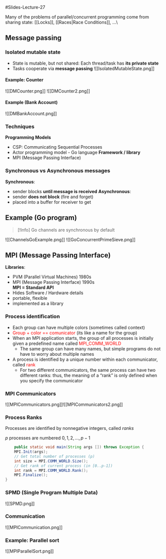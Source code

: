 #Slides-Lecture-27 

Many of the problems of parallel/concurrent programming come from sharing state:
[[Locks]], [[Races|Race Conditions]], ...\

## Message passing
### **Isolated mutable state**
+ State is mutable, but not shared: Each thread/task has **its private state**
+ Tasks cooperate via **message passing**
![[IsolatedMutableState.png]]
#### Example: Counter
![[DMCounter.png]]
![[DMCounter2.png]]

#### Example (Bank Account)
![[DMBankAccount.png]]

### Techniques
**Programming Models**
+ CSP: Communicating Sequential Processes
+ Actor programming model - Go language
**Framework / library**
+ MPI (Message Passing Interface)

### Synchronous vs Asynchronous messages
**Synchronous**:
+ sender blocks **until message is received**
**Asynchronous**:
+ sender **does not block** (fire and forget)
+ placed into a buffer for receiver to get
## Example (Go program)
> [!Info]
> Go channels are synchronous by default

![[ChannelsGoExample.png]]
![[GoConcurrentPrimeSieve.png]]
## MPI (Message Passing Interface)
**Libraries**:
+ PVM (Parallel Virtual Machines) 1980s
+ MPI (Message Passing Interface) 1990s\
**MPI = Standard API**
+ Hides Software / Hardware details
+ portable, flexible
+ implemented as a library
### Process identification
+ Each group can have multiple colors (sometimes called context)
+ <font color="red">Group + color == comunicator</font> (its like a name for the group)
+ When an MPI application starts, the group of all processes is initially given a predefined name called <font color="red">MPI_COMM_WORLD</font>
	+ The same group can have many names, but simple programs do not have to worry about multiple names
+ A process is identified by a unique number within each communicator, called <font color="red">rank</font>
	+ For two different communicators, the same process can have two different ranks: thus, the meaning of a “rank” is only defined when you specify the communicator
### MPI Communicators
![[MPICommunicators.png]]![[MPICommunicators2.png]]
### Process Ranks
Processes are identified by nonnegative integers, called *ranks*

$p$ processes are numbered $0, 1, 2, \dots, p-1$
```java
	public static void main(String args []) throws Exception {
	MPI.Init(args);
	// Get total number of processes (p)
	int size = MPI.COMM_WORLD.Size();
	// Get rank of current process (in [0..p-1])
	int rank = MPI.COMM_WORLD.Rank();
	MPI.Finalize();
}
```

### SPMD (Single Program Multiple Data)

![[SPMD.png]]
### Communication

![[MPICommunication.png]]

### Example: Parallel sort
![[MPIParallelSort.png]]